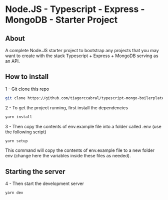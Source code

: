# Node.JS - Typescript - Express - MongoDB - Starter Project

## About

A complete Node.JS starter project to bootstrap any projects that you may want to create with the stack Typescript + Express + MongoDB serving as an API.

## How to install

1 - Git clone this repo

```bash
git clone https://github.com/tiagorccabral/typescript-mongo-boilerplate.git
```

2 - To get the project running, first install the dependencies
```bash
yarn install
```

3 - Then copy the contents of env.example file into a folder called .env (use the following script)
```bash
yarn setup
```

This command will copy the contents of env.example file to a new folder env (change here the variables inside these files as needed).

## Starting the server

4 - Then start the development server
```bash
yarn dev
```
